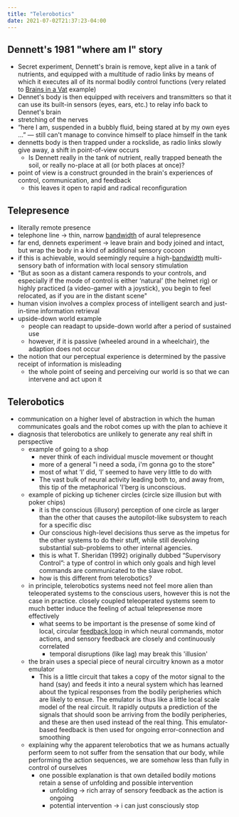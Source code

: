 ```yaml
---
title: "Telerobotics"
date: 2021-07-02T21:37:23-04:00
---
```


## Dennett's 1981 "where am I" story
-   Secret experiment, Dennett's brain is remove, kept alive in a tank of nutrients, and equipped with a multitude of radio links by means of which it executes all of its normal bodily control functions (very related to [Brains in a Vat](thoughts/Brains%20in%20a%20Vat.md) example)
-   Dennet's body is then equipped with receivers and transmitters so that it can use its built-in sensors (eyes, ears, etc.) to relay info back to Dennet's brain
-   stretching of the nerves
-   “here I am, suspended in a bubbly fluid, being stared at by my own eyes …” — still can't manage to convince himself to place himself in the tank
-   dennetts body is then trapped under a rockslide, as radio links slowly give away, a shift in point-of-view occurs
	-   Is Dennett really in the tank of nutrient, really trapped beneath the soil, or really no-place at all (or both places at once)?
-   point of view is a construct grounded in the brain's experiences of control, communication, and feedback
    -   this leaves it open to rapid and radical reconfiguration

## Telepresence
- literally remote presence
-   telephone line → thin, narrow [bandwidth](thoughts/bandwidth.md) of aural telepresence
-   far end, dennets experiment → leave brain and body joined and intact, but wrap the body in a kind of additional sensory cocoon
-   if this is achievable, would seemingly require a high-[bandwidth](thoughts/bandwidth.md) multi-sensory bath of information with local sensory stimulation
-   "But as soon as a distant camera responds to your controls, and especially if the mode of control is either ‘natural’ (the helmet rig) or highly practiced (a video-gamer with a joystick), you begin to feel relocated, as if you are in the distant scene"
-   human vision involves a complex process of intelligent search and just-in-time information retrieval
-   upside-down world example
    -   people can readapt to upside-down world after a period of sustained use
    -   however, if it is passive (wheeled around in a wheelchair), the adaption does not occur
-   the notion that our perceptual experience is determined by the passive receipt of information is misleading
    -   the whole point of seeing and perceiving our world is so that we can intervene and act upon it

## Telerobotics
- communication on a higher level of abstraction in which the human communicates goals and the robot comes up with the plan to achieve it
-   diagnosis that telerobotics are unlikely to generate any real shift in perspective
    -   example of going to a shop
        -   never think of each individual muscle movement or thought
        -   more of a general "i need a soda, i'm gonna go to the store"
        -   most of what ‘I’ did, ‘I’ seemed to have very little to do with
        -   The vast bulk of neural activity leading both to, and away from, this tip of the metaphorical 'I'berg is unconscious.
    -   example of picking up tichener circles (circle size illusion but with poker chips)
        -   it is the conscious (illusory) perception of one circle as larger than the other that causes the autopilot-like subsystem to reach for a specific disc
        -   Our conscious high-level decisions thus serve as the impetus for the other systems to do their stuff, while still devolving substantial sub-problems to other internal agencies.
        -   this is what T. Sheridan (1992) originally dubbed “Supervisory Control”: a type of control in which only goals and high level commands are communicated to the slave robot.
        -   how is this different from telerobotics?
    -   in principle, telerobotics systems need not feel more alien than teleoperated systems to the conscious users, however this is not the case in practice. closely coupled teleoperated systems seem to much better induce the feeling of actual telepresense more effectively
        -   what seems to be important is the presense of some kind of local, circular [feedback loop](thoughts/feedback%20loops.md) in which neural commands, motor actions, and sensory feedback are closely and continuously correlated
            -   temporal disruptions (like lag) may break this 'illusion'
    -   the brain uses a special piece of neural circuitry known as a motor emulator
        -   This is a little circuit that takes a copy of the motor signal to the hand (say) and feeds it into a neural system which has learned about the typical responses from the bodily peripheries which are likely to ensue. The emulator is thus like a little local scale model of the real circuit. It rapidly outputs a prediction of the signals that should soon be arriving from the bodily peripheries, and these are then used instead of the real thing. This emulator-based feedback is then used for ongoing error-connection and smoothing
    -   explaining why the apparent telerobotics that we as humans actually perform seem to not suffer from the sensation that our body, while performing the action sequences, we are somehow less than fully in control of ourselves
        -   one possible explanation is that own detailed bodily motions retain a sense of unfolding and possible intervention
            -   unfolding → rich array of sensory feedback as the action is ongoing
            -   potential intervention → i can just consciously stop